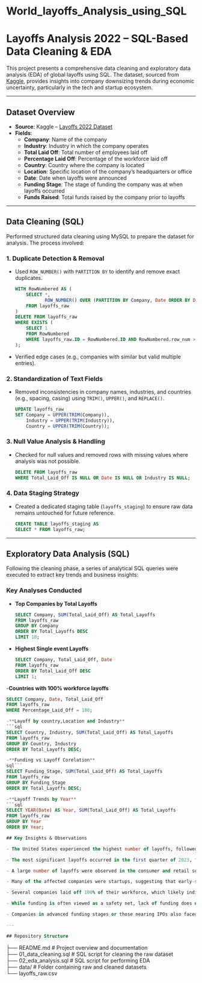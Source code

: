 # World_layoffs_Analysis_using_SQL
# Layoffs Analysis 2022 – SQL-Based Data Cleaning & EDA

This project presents a comprehensive data cleaning and exploratory data analysis (EDA) of global layoffs using SQL. The dataset, sourced from [Kaggle](https://www.kaggle.com/datasets/swaptr/layoffs-2022), provides insights into company downsizing trends during economic uncertainty, particularly in the tech and startup ecosystem.

---

## Dataset Overview

- **Source**: Kaggle – [Layoffs 2022 Dataset](https://www.kaggle.com/datasets/swaptr/layoffs-2022)
- **Fields**: 
  - **Company**: Name of the company
  - **Industry**: Industry in which the company operates
  - **Total Laid Off**: Total number of employees laid off
  - **Percentage Laid Off**: Percentage of the workforce laid off
  - **Country**: Country where the company is located
  - **Location**: Specific location of the company’s headquarters or office
  - **Date**: Date when layoffs were announced
  - **Funding Stage**: The stage of funding the company was at when layoffs occurred
  - **Funds Raised**: Total funds raised by the company prior to layoffs

---

## Data Cleaning (SQL)

Performed structured data cleaning using MySQL to prepare the dataset for analysis. The process involved:

### 1. Duplicate Detection & Removal  
   - Used `ROW_NUMBER()` with `PARTITION BY` to identify and remove exact duplicates.
     ```sql
     WITH RowNumbered AS (
         SELECT *,
                ROW_NUMBER() OVER (PARTITION BY Company, Date ORDER BY Date DESC) AS row_num
         FROM layoffs_raw
     )
     DELETE FROM layoffs_raw
     WHERE EXISTS (
         SELECT 1
         FROM RowNumbered
         WHERE layoffs_raw.ID = RowNumbered.ID AND RowNumbered.row_num > 1
     );
     ```
   - Verified edge cases (e.g., companies with similar but valid multiple entries).

### 2. Standardization of Text Fields  
   - Removed inconsistencies in company names, industries, and countries (e.g., spacing, casing) using `TRIM()`, `UPPER()`, and `REPLACE()`.
     ```sql
     UPDATE layoffs_raw
     SET Company = UPPER(TRIM(Company)),
         Industry = UPPER(TRIM(Industry)),
         Country = UPPER(TRIM(Country));
     ```

### 3. Null Value Analysis & Handling  
   - Checked for null values and removed rows with missing values where analysis was not possible.
     ```sql
     DELETE FROM layoffs_raw
     WHERE Total_Laid_Off IS NULL OR Date IS NULL OR Industry IS NULL;
     ```

### 4. Data Staging Strategy  
   - Created a dedicated staging table (`layoffs_staging`) to ensure raw data remains untouched for future reference.
     ```sql
     CREATE TABLE layoffs_staging AS
     SELECT * FROM layoffs_raw;
     ```

---

## Exploratory Data Analysis (SQL)

Following the cleaning phase, a series of analytical SQL queries were executed to extract key trends and business insights:

### Key Analyses Conducted

- **Top Companies by Total Layoffs**
  ```sql
  SELECT Company, SUM(Total_Laid_Off) AS Total_Layoffs
  FROM layoffs_raw
  GROUP BY Company
  ORDER BY Total_Layoffs DESC
  LIMIT 10;

- **Highest Single event Layoffs**
  ```sql
  SELECT Company, Total_Laid_Off, Date
  FROM layoffs_raw
  ORDER BY Total_Laid_Off DESC
  LIMIT 1;
  
-**Countries with 100% workforce layoffs**
```sql
SELECT Company, Date, Total_Laid_Off
FROM layoffs_raw
WHERE Percentage_Laid_Off = 100;

-**Layoff by country,Location and Industry**
```sql
SELECT Country, Industry, SUM(Total_Laid_Off) AS Total_Layoffs
FROM layoffs_raw
GROUP BY Country, Industry
ORDER BY Total_Layoffs DESC;

-**Funding vs Layoff Corelation**
sql```
SELECT Funding_Stage, SUM(Total_Laid_Off) AS Total_Layoffs
FROM layoffs_raw
GROUP BY Funding_Stage
ORDER BY Total_Layoffs DESC;

-**Layoff Trends by Year**
```sql
SELECT YEAR(Date) AS Year, SUM(Total_Laid_Off) AS Total_Layoffs
FROM layoffs_raw
GROUP BY Year
ORDER BY Year;

## Key Insights & Observations

- The United States experienced the highest number of layoffs, followed by India, indicating that tech-centric economies were the most affected.

- The most significant layoffs occurred in the first quarter of 2023, followed by another major wave in 2020, highlighting patterns linked to post-pandemic economic shifts.

- A large number of layoffs were observed in the consumer and retail sectors, making them the hardest-hit industries during the downturn.

- Many of the affected companies were startups, suggesting that early-stage businesses struggled the most with market instability and unsustainable growth.

- Several companies laid off 100% of their workforce, which likely indicates complete shutdowns or acquisitions that led to workforce reductions.

- While funding is often viewed as a safety net, lack of funding does not appear to be the main factor. Several well-funded companies also conducted mass layoffs, pointing to flawed business models, poor management, or over-expansion.

- Companies in advanced funding stages or those nearing IPOs also faced significant layoffs, emphasizing that even late-stage startups were not immune to the broader economic pressures.

---

## Repository Structure

```
├── README.md               # Project overview and documentation  
├── 01_data_cleaning.sql    # SQL script for cleaning the raw dataset  
├── 02_eda_analysis.sql     # SQL script for performing EDA  
├── data/                   # Folder containing raw and cleaned datasets  
   └── layoffs_raw.csv  
             

